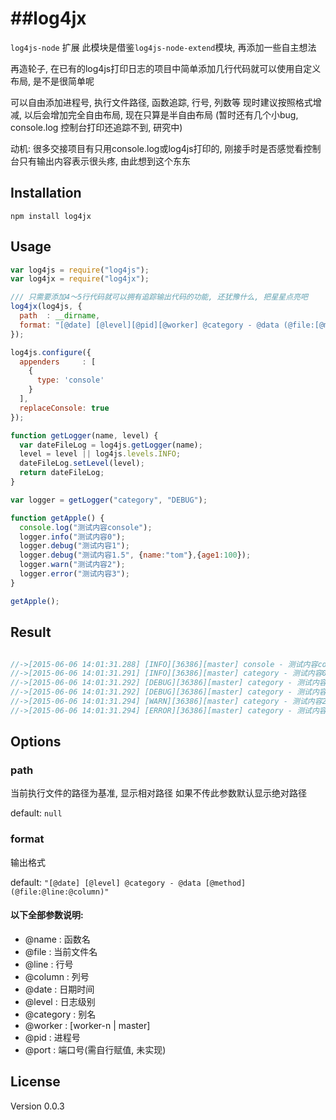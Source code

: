 ##log4jx 
==================
`log4js-node` 扩展
此模块是借鉴`log4js-node-extend`模块, 再添加一些自主想法

再造轮子, 在已有的log4js打印日志的项目中简单添加几行代码就可以使用自定义布局, 是不是很简单呢

可以自由添加进程号, 执行文件路径, 函数追踪, 行号, 列数等
现时建议按照格式增减, 以后会增加完全自由布局, 现在只算是半自由布局
(暂时还有几个小bug, console.log 控制台打印还追踪不到, 研究中)

动机: 很多交接项目有只用console.log或log4js打印的, 刚接手时是否感觉看控制台只有输出内容表示很头疼, 由此想到这个东东

Installation
---------
```
npm install log4jx
```

Usage
---------
```js
var log4js = require("log4js");
var log4jx = require("log4jx");

/// 只需要添加4～5行代码就可以拥有追踪输出代码的功能, 还犹豫什么, 把星星点亮吧
log4jx(log4js, {
  path  : __dirname,
  format: "[@date] [@level][@pid][@worker] @category - @data (@file:[@method]:@line:@column)"
});

log4js.configure({
  appenders     : [
    {
      type: 'console'
    }
  ],
  replaceConsole: true
});

function getLogger(name, level) {
  var dateFileLog = log4js.getLogger(name);
  level = level || log4js.levels.INFO;
  dateFileLog.setLevel(level);
  return dateFileLog;
}

var logger = getLogger("category", "DEBUG");

function getApple() {
  console.log("测试内容console");
  logger.info("测试内容0");
  logger.debug("测试内容1");
  logger.debug("测试内容1.5", {name:"tom"},{age1:100});
  logger.warn("测试内容2");
  logger.error("测试内容3");
}

getApple();
```

Result
---------
```js

//->[2015-06-06 14:01:31.288] [INFO][36386][master] console - 测试内容console  (../node_modules/log4js/lib/log4js.js:[log]:372:10)
//->[2015-06-06 14:01:31.291] [INFO][36386][master] category - 测试内容0  (loggerTest.js:[getApple]:49:10)
//->[2015-06-06 14:01:31.292] [DEBUG][36386][master] category - 测试内容1  (loggerTest.js:[getApple]:50:10)
//->[2015-06-06 14:01:31.292] [DEBUG][36386][master] category - 测试内容1 { name: 'tom' } { age1: 100 }  (loggerTest.js:[getApple]:51:10)
//->[2015-06-06 14:01:31.294] [WARN][36386][master] category - 测试内容2  (loggerTest.js:[getApple]:52:10)
//->[2015-06-06 14:01:31.294] [ERROR][36386][master] category - 测试内容3  (loggerTest.js:[getApple]:53:10)

```

Options
---------
### path
当前执行文件的路径为基准, 显示相对路径
如果不传此参数默认显示绝对路径

default: `null`

### format
输出格式

default: `"[@date] [@level] @category - @data [@method] (@file:@line:@column)"`

#### 以下全部参数说明:
* @name     : 函数名
* @file     : 当前文件名
* @line     : 行号
* @column   : 列号
* @date     : 日期时间
* @level    : 日志级别
* @category : 别名
* @worker   : [worker-n | master]
* @pid      : 进程号
* @port     : 端口号(需自行赋值, 未实现)

License
---------
Version 0.0.3
